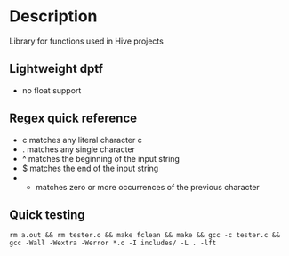 # Description
Library for functions used in Hive projects

## Lightweight dptf
- no float support

## Regex quick reference
- c    matches any literal character c
- .    matches any single character
- ^    matches the beginning of the input string
- $    matches the end of the input string
- *    matches zero or more occurrences of the previous character

## Quick testing
`rm a.out && rm tester.o && make fclean && make && gcc -c tester.c && gcc -Wall -Wextra -Werror *.o -I includes/ -L . -lft`